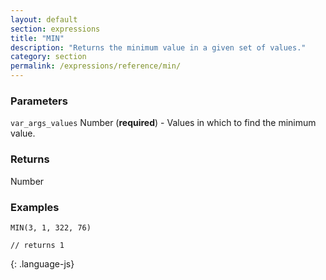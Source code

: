 ```yaml
---
layout: default
section: expressions
title: "MIN"
description: "Returns the minimum value in a given set of values."
category: section
permalink: /expressions/reference/min/
---
```


### Parameters

`var_args_values` Number (__required__) - Values in which to find the minimum value.

### Returns

Number

### Examples

~~~
MIN(3, 1, 322, 76)

// returns 1
~~~
{: .language-js}